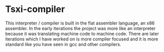 # Tsxi-compiler
This interpreter / compiler is built in the flat assembler language, an x86 assembler. In the early iterations the project was more like an interpreter because it was translating machine code to machine code. There are later iterations which I have worked on is more compiler focused and it is more standard like you have seen in gcc and other compilers.

